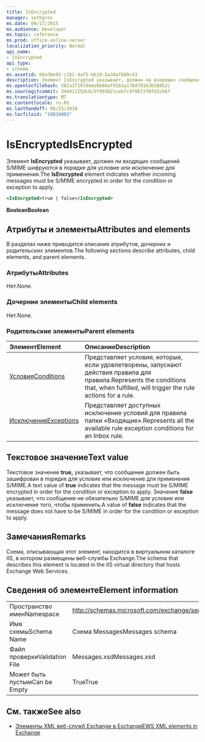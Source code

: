 ```yaml
---
title: IsEncrypted
manager: sethgros
ms.date: 09/17/2015
ms.audience: Developer
ms.topic: reference
ms.prod: office-online-server
localization_priority: Normal
api_name:
- IsEncrypted
api_type:
- schema
ms.assetid: 68a30e92-c2b1-4af5-bb16-ba38afb80c43
description: Элемент IsEncrypted указывает, должен ли входящих сообщений S/MIME шифруются в порядке для условие или исключение для применения.
ms.openlocfilehash: 582a1f197d4ee6b60af91b1a178d79163b50052c
ms.sourcegitcommit: 34041125dc8c5f993b21cebfc4f8b72f0fd2cb6f
ms.translationtype: MT
ms.contentlocale: ru-RU
ms.lasthandoff: 06/25/2018
ms.locfileid: "19834003"
---
```

# <a name="isencrypted"></a><span data-ttu-id="5466f-103">IsEncrypted</span><span class="sxs-lookup"><span data-stu-id="5466f-103">IsEncrypted</span></span>

<span data-ttu-id="5466f-104">Элемент **IsEncrypted** указывает, должен ли входящих сообщений S/MIME шифруются в порядке для условие или исключение для применения.</span><span class="sxs-lookup"><span data-stu-id="5466f-104">The **IsEncrypted** element indicates whether incoming messages must be S/MIME encrypted in order for the condition or exception to apply.</span></span> 
  
```XML
<IsEncrypted>true | false</IsEncrypted>
```

 <span data-ttu-id="5466f-105">**Boolean**</span><span class="sxs-lookup"><span data-stu-id="5466f-105">**Boolean**</span></span>
## <a name="attributes-and-elements"></a><span data-ttu-id="5466f-106">Атрибуты и элементы</span><span class="sxs-lookup"><span data-stu-id="5466f-106">Attributes and elements</span></span>

<span data-ttu-id="5466f-107">В разделах ниже приводится описание атрибутов, дочерних и родительских элементов.</span><span class="sxs-lookup"><span data-stu-id="5466f-107">The following sections describe attributes, child elements, and parent elements.</span></span>
  
### <a name="attributes"></a><span data-ttu-id="5466f-108">Атрибуты</span><span class="sxs-lookup"><span data-stu-id="5466f-108">Attributes</span></span>

<span data-ttu-id="5466f-109">Нет.</span><span class="sxs-lookup"><span data-stu-id="5466f-109">None.</span></span>
  
### <a name="child-elements"></a><span data-ttu-id="5466f-110">Дочерние элементы</span><span class="sxs-lookup"><span data-stu-id="5466f-110">Child elements</span></span>

<span data-ttu-id="5466f-111">Нет.</span><span class="sxs-lookup"><span data-stu-id="5466f-111">None.</span></span>
  
### <a name="parent-elements"></a><span data-ttu-id="5466f-112">Родительские элементы</span><span class="sxs-lookup"><span data-stu-id="5466f-112">Parent elements</span></span>

|<span data-ttu-id="5466f-113">**Элемент**</span><span class="sxs-lookup"><span data-stu-id="5466f-113">**Element**</span></span>|<span data-ttu-id="5466f-114">**Описание**</span><span class="sxs-lookup"><span data-stu-id="5466f-114">**Description**</span></span>|
|:-----|:-----|
|[<span data-ttu-id="5466f-115">Условия</span><span class="sxs-lookup"><span data-stu-id="5466f-115">Conditions</span></span>](conditions.md) <br/> |<span data-ttu-id="5466f-116">Представляет условия, которые, если удовлетворены, запускают действия правила для правила.</span><span class="sxs-lookup"><span data-stu-id="5466f-116">Represents the conditions that, when fulfilled, will trigger the rule actions for a rule.</span></span>  <br/> |
|[<span data-ttu-id="5466f-117">Исключения</span><span class="sxs-lookup"><span data-stu-id="5466f-117">Exceptions</span></span>](exceptions.md) <br/> |<span data-ttu-id="5466f-118">Представляет доступных исключение условий для правила папки «Входящие».</span><span class="sxs-lookup"><span data-stu-id="5466f-118">Represents all the available rule exception conditions for an Inbox rule.</span></span>  <br/> |
   
## <a name="text-value"></a><span data-ttu-id="5466f-119">Текстовое значение</span><span class="sxs-lookup"><span data-stu-id="5466f-119">Text value</span></span>

<span data-ttu-id="5466f-120">Текстовое значение **true,** указывает, что сообщение должен быть зашифрован в порядке для условие или исключение для применения S/MIME.</span><span class="sxs-lookup"><span data-stu-id="5466f-120">A text value of **true** indicates that the message must be S/MIME encrypted in order for the condition or exception to apply.</span></span> <span data-ttu-id="5466f-121">Значение **false** указывает, что сообщение не обязательно S/MIME для условие или исключение того, чтобы применить.</span><span class="sxs-lookup"><span data-stu-id="5466f-121">A value of **false** indicates that the message does not have to be S/MIME in order for the condition or exception to apply.</span></span> 
  
## <a name="remarks"></a><span data-ttu-id="5466f-122">Замечания</span><span class="sxs-lookup"><span data-stu-id="5466f-122">Remarks</span></span>

<span data-ttu-id="5466f-123">Схема, описывающая этот элемент, находится в виртуальном каталоге IIS, в котором размещены веб-службы Exchange.</span><span class="sxs-lookup"><span data-stu-id="5466f-123">The schema that describes this element is located in the IIS virtual directory that hosts Exchange Web Services.</span></span>
  
## <a name="element-information"></a><span data-ttu-id="5466f-124">Сведения об элементе</span><span class="sxs-lookup"><span data-stu-id="5466f-124">Element information</span></span>

|||
|:-----|:-----|
|<span data-ttu-id="5466f-125">Пространство имен</span><span class="sxs-lookup"><span data-stu-id="5466f-125">Namespace</span></span>  <br/> |http://schemas.microsoft.com/exchange/services/2006/messages  <br/> |
|<span data-ttu-id="5466f-126">Имя схемы</span><span class="sxs-lookup"><span data-stu-id="5466f-126">Schema Name</span></span>  <br/> |<span data-ttu-id="5466f-127">Схема Messages</span><span class="sxs-lookup"><span data-stu-id="5466f-127">Messages schema</span></span>  <br/> |
|<span data-ttu-id="5466f-128">Файл проверки</span><span class="sxs-lookup"><span data-stu-id="5466f-128">Validation File</span></span>  <br/> |<span data-ttu-id="5466f-129">Messages.xsd</span><span class="sxs-lookup"><span data-stu-id="5466f-129">Messages.xsd</span></span>  <br/> |
|<span data-ttu-id="5466f-130">Может быть пустым</span><span class="sxs-lookup"><span data-stu-id="5466f-130">Can be Empty</span></span>  <br/> |<span data-ttu-id="5466f-131">True</span><span class="sxs-lookup"><span data-stu-id="5466f-131">True</span></span>  <br/> |
   
## <a name="see-also"></a><span data-ttu-id="5466f-132">См. также</span><span class="sxs-lookup"><span data-stu-id="5466f-132">See also</span></span>



- [<span data-ttu-id="5466f-133">Элементы XML веб-служб Exchange в Exchange</span><span class="sxs-lookup"><span data-stu-id="5466f-133">EWS XML elements in Exchange</span></span>](ews-xml-elements-in-exchange.md)

